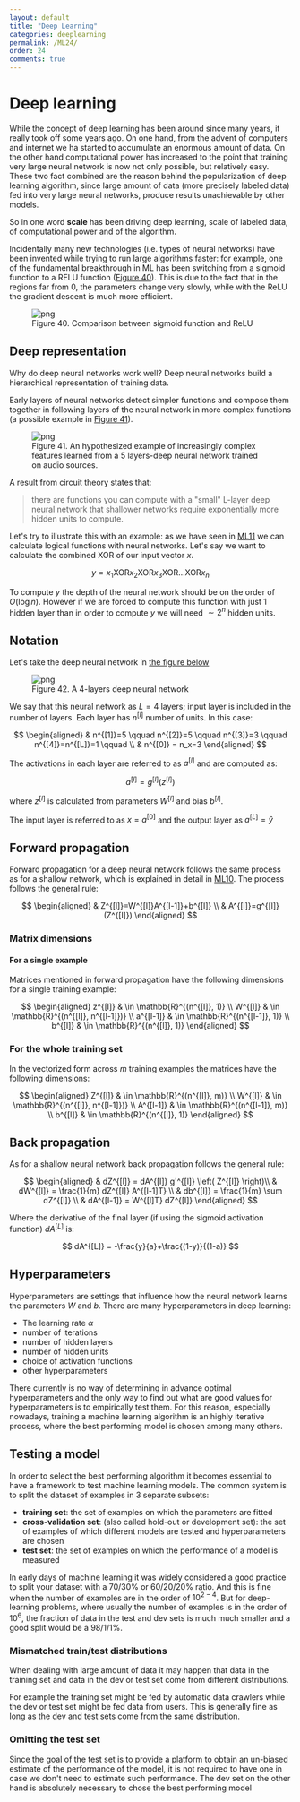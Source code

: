 ```yaml
---
layout: default
title: "Deep Learning"
categories: deeplearning
permalink: /ML24/
order: 24
comments: true
---
```


# Deep learning
While the concept of deep learning has been around since many years, it really took off some years ago. On one hand, from the advent of computers and internet we ha started to accumulate an enormous amount of data. On the other hand computational power has increased to the point that training very large neural network is now not only possible, but relatively easy. These two fact combined are the reason behind the popularization of deep learning algorithm, since large amount of data (more precisely labeled data) fed into very large neural networks, produce results unachievable by other models.

So in one word **scale** has been driving deep learning, scale of labeled data, of computational power and of the algorithm.

Incidentally many new technologies (i.e. types of neural networks) have been invented while trying to run large algorithms faster: for example, one of the fundamental breakthrough in ML has been switching from a sigmoid function to a RELU function (<a href="#fig:sigmoidrelu">Figure 40</a>). This is due to the fact that in the regions far from $0$, the parameters change very slowly, while with the ReLU the gradient descent is much more efficient.


    

<figure id="fig:sigmoidrelu">
    <img src="{{site.baseurl}}/pages/ML-24-DeepLearning_files/ML-24-DeepLearning_2_0.png" alt="png">
    <figcaption>Figure 40. Comparison between sigmoid function and ReLU</figcaption>
</figure>

## Deep representation
Why do deep neural networks work well? Deep neural networks build a hierarchical representation of training data.

Early layers of neural networks detect simpler functions and compose them together in following layers of the neural network in more complex functions (a possible example in <a href="#fig:audioexample">Figure 41</a>).


    

<figure id="fig:audioexample">
    <img src="{{site.baseurl}}/pages/ML-24-DeepLearning_files/ML-24-DeepLearning_5_0.png" alt="png">
    <figcaption>Figure 41. An hypothesized example of increasingly complex features learned from a 5 layers-deep neural network trained on audio sources.</figcaption>
</figure>

A result from circuit theory states that:

> there are functions you can compute with a "small" L-layer deep neural network that shallower networks require exponentially more hidden units to compute.
    
Let's try to illustrate this with an example: as we have seen in <a href="{{site.basurl}}/ML/ML11">ML11</a> we can calculate logical functions with neural networks. Let's say we want to calculate the combined $\text{XOR}$ of our input vector $x$.

$$y=x_1 \text{XOR} x_2 \text{XOR} x_3 \text{XOR} \dots \text{XOR} x_n$$

To compute $y$ the depth of the neural network should be on the order of $O(\log n)$. However if we are forced to compute this function with just 1 hidden layer than in order to compute $y$ we will need $\sim 2^n$ hidden units.

## Notation
Let's take the deep neural network in <a href=#fig:deepann>the figure below</a>


    

<figure id="fig:deepann">
    <img src="{{site.baseurl}}/pages/ML-24-DeepLearning_files/ML-24-DeepLearning_8_0.png" alt="png">
    <figcaption>Figure 42. A 4-layers deep neural network</figcaption>
</figure>

We say that this neural network as $L=4$ layers; input layer is included in the number of layers. Each layer has $n^{[l]}$ number of units. In this case:

$$
\begin{aligned}
& n^{[1]}=5 \qquad n^{[2]}=5 \qquad n^{[3]}=3 \qquad n^{[4]}=n^{[L]}=1 \qquad \\
& n^{[0]} = n_x=3
\end{aligned}
$$

The activations in each layer are referred to as $a^{[l]}$ and are computed as:

$$
a^{[l]} = g^{[l]}\left(z^{[l]}\right)
$$

where $z^{[l]}$ is calculated from parameters $W^{[l]}$ and bias $b^{[l]}$.

The input layer is referred to as $x = a^{[0]}$ and the output layer as $a^{[L]} = \hat{y}$

## Forward propagation
Forward propagation for a deep neural network follows the same process as for a shallow network, which is explained in detail in <a href="{{site.basurl}}/ML/ML10">ML10</a>. The process follows the general rule:

$$
\begin{aligned}
& Z^{[l]}=W^{[l]}A^{[l-1]}+b^{[l]} \\
& A^{[l]}=g^{[l]}(Z^{[l]})
\end{aligned}
$$

### Matrix dimensions
#### For a single example
Matrices mentioned in forward propagation have the following dimensions for a single training example:

$$
\begin{aligned}
z^{[l]} & \in \mathbb{R}^{(n^{[l]}, 1)} \\
W^{[l]} & \in \mathbb{R}^{(n^{[l]}, n^{[l-1]})} \\
a^{[l-1]} & \in \mathbb{R}^{(n^{[l-1]}, 1)} \\
b^{[l]} & \in \mathbb{R}^{(n^{[l]}, 1)}
\end{aligned}
$$
  
### For the whole training set
In the vectorized form across $m$ training examples the matrices have the following dimensions:

$$
\begin{aligned}
Z^{[l]} & \in \mathbb{R}^{(n^{[l]}, m)} \\
W^{[l]} & \in \mathbb{R}^{(n^{[l]}, n^{[l-1]})} \\
A^{[l-1]} & \in \mathbb{R}^{(n^{[l-1]}, m)} \\
b^{[l]} & \in \mathbb{R}^{(n^{[l]}, 1)}
\end{aligned}
$$

## Back propagation
As for a shallow neural network back propagation follows the general rule:

$$
\begin{aligned}
& dZ^{[l]} = dA^{[l]} g'^{[l]} \left( Z^{[l]} \right)\\
& dW^{[l]} = \frac{1}{m} dZ^{[l]} A^{[l-1]T} \\
& db^{[l]} = \frac{1}{m} \sum dZ^{[l]} \\
& dA^{[l-1]} = W^{[l]T} dZ^{[l]}
\end{aligned}
$$

Where the derivative of the final layer (if using the sigmoid  activation function) $dA^{[L]}$ is:

$$
dA^{[L]} = -\frac{y}{a}+\frac{(1-y)}{(1-a)}
$$

## Hyperparameters
Hyperparameters are settings that influence how the neural network learns the parameters $W$ and $b$. There are many hyperparameters in deep learning:
* The learning rate $\alpha$
* number of iterations
* number of hidden layers
* number of hidden units
* choice of activation functions
* other hyperparameters

There currently is no way of determining in advance optimal hyperparameters and the only way to find out what are good values for hyperparameters is to empirically test them. For this reason, especially nowadays, training a machine learning algorithm is an highly iterative process, where the best performing model is chosen among many others.

## Testing a model
In order to select the best performing algorithm it becomes essential to have a framework to test machine learning models. The common system is to split the dataset of examples in 3 separate subsets:

* **training set**: the set of examples on which the parameters are fitted
* **cross-validation set**: (also called hold-out or development set): the set of examples of which different models are tested and hyperparameters are chosen
* **test set**: the set of examples on which the performance of a model is measured

In early days of machine learning it was widely considered a good practice to split your dataset with a 70/30% or 60/20/20% ratio. And this is fine when the number of examples are in the order of $10^{2-4}$. But for deep-learning problems, where usually the number of examples is in the order of $10^{6}$, the fraction of data in the test and dev sets is much much smaller and a good split would be a 98/1/1%.

### Mismatched train/test distributions
When dealing with large amount of data it may happen that data in the training set and data in the dev or test set come from different distributions.

For example the training set might be fed by automatic data crawlers while the dev or test set might be fed data from users. This is generally fine as long as the dev and test sets come from the same distribution. 

### Omitting the test set
Since the goal of the test set is to provide a platform to obtain an un-biased estimate of the performance of the model, it is not required to have one in case we don't need to estimate such performance. The dev set on the other hand is absolutely necessary to chose the best performing model
